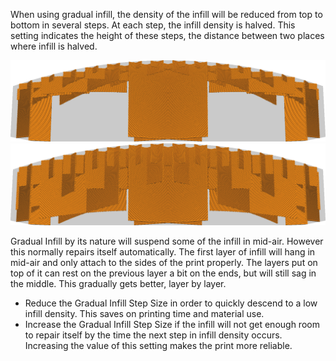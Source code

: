When using gradual infill, the density of the infill will be reduced from top to bottom in several steps. At each step, the infill density is halved. This setting indicates the height of these steps, the distance between two places where infill is halved.

![Gradual Infill Step Height of 1.5mm](../images/gradual_infill_step_height_small.png)
![Gradual Infill Step Height of 5mm](../images/gradual_infill_step_height_large.png)

Gradual Infill by its nature will suspend some of the infill in mid-air. However this normally repairs itself automatically. The first layer of infill will hang in mid-air and only attach to the sides of the print properly. The layers put on top of it can rest on the previous layer a bit on the ends, but will still sag in the middle. This gradually gets better, layer by layer.

* Reduce the Gradual Infill Step Size in order to quickly descend to a low infill density. This saves on printing time and material use.
* Increase the Gradual Infill Step Size if the infill will not get enough room to repair itself by the time the next step in infill density occurs. Increasing the value of this setting makes the print more reliable.